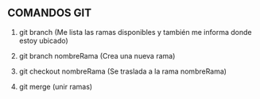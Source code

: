 ## COMANDOS GIT

1. git branch (Me lista las ramas disponibles y también me informa donde estoy ubicado)

2. git branch nombreRama (Crea una nueva rama)
3. git checkout nombreRama (Se traslada a la rama nombreRama)   
4. git merge (unir ramas)